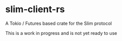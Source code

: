 # slim-client-rs

A Tokio / Futures based crate for the Slim protocol

This is a work in progress and is not yet ready to use

